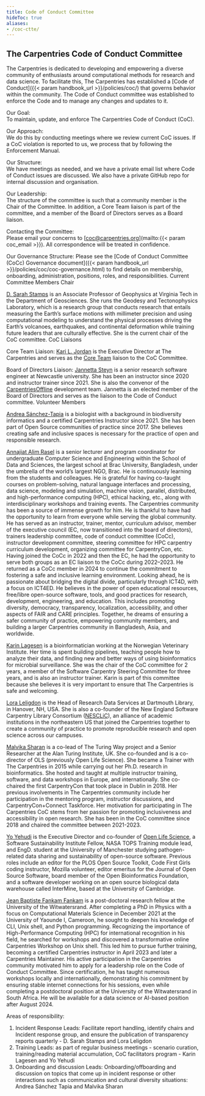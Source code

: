 ```yaml
---
title: Code of Conduct Committee
hideToc: true
aliases:
- /coc-ctte/
---
```


## The Carpentries Code of Conduct Committee

The Carpentries is dedicated to developing and empowering a diverse community of enthusiasts around computational methods for research and data science. To facilitate this, The Carpentries has established a [Code of Conduct]({{< param handbook_url >}}/policies/coc/) that governs behavior within the community. The Code of Conduct committee was established to enforce the Code and to manage any changes and updates to it.

Our Goal:  
To maintain, update, and enforce The Carpentries Code of Conduct (CoC).

Our Approach:  
We do this by conducting meetings where we review current CoC issues. If a CoC violation is reported to us, we process that by following the Enforcement Manual.

Our Structure:  
We have meetings as needed, and we have a private email list where Code of Conduct issues are discussed. We also have a private GitHub repo for internal discussion and organisation.

Our Leadership:  
The structure of the committee is such that a community member is the Chair of the Committee. In addition, a Core Team liaison is part of the committee, and a member of the Board of Directors serves as a Board liaison.

Contacting the Committee:  
Please email your concerns to [coc@carpentries.org](mailto:{{< param coc_email >}}). All correspondence will be treated in confidence.

Our Governance Structure: Please see the [Code of Conduct Committee (CoCc) Governance document]({{< param handbook_url >}}/policies/coc/coc-governance.html) to find details on membership, onboarding, administration, positions, roles, and responsibilities.
Current Committee Members
Chair

[D. Sarah Stamps](https://github.com/dsarahstamps) is an Associate Professor of Geophysics at Virginia Tech in the Department of Geosciences. She runs the Geodesy and Tectonophysics Laboratory, which is a research group that conducts research that entails measuring the Earth’s surface motions with millimeter precision and using computational modeling to understand the physical processes driving the Earth’s volcanoes, earthquakes, and continental deformation while training future leaders that are culturally effective. She is the current chair of the CoC committee.
CoC Liaisons

Core Team Liaison: [Kari L. Jordan](https://github.com/kariljordan) is the Executive Director at The Carpentries and serves as the [Core Team](https://carpentries.org/team/) liaison to the CoC Committee.

Board of Directors Liaison: [Jannetta Steyn](https://github.com/jsteyn) is a senior research software engineer at Newcastle university. She has been an instructor since 2020 and instructor trainer since 2021. She is also the convenor of the [CarpentriesOffline](https://carpentriesoffline.org/) development team. Jannetta is an elected member of the Board of Directors and serves as the liaison to the Code of Conduct committee.
Volunteer Members

[Andrea Sánchez-Tapia](https://github.com/AndreaSanchezTapia) is a biologist with a background in biodiversity informatics and a certified Carpentries Instructor since 2021. She has been part of Open Source communities of practice since 2017. She believes creating safe and inclusive spaces is necessary for the practice of open and responsible research.

[Annajiat Alim Rasel](https://github.com/annajiat) is a senior lecturer and program coordinator for undergraduate Computer Science and Engineering within the School of Data and Sciences, the largest school at Brac University, Bangladesh, under the umbrella of the world’s largest NGO, Brac. He is continuously learning from the students and colleagues. He is grateful for having co-taught courses on problem-solving, natural language interfaces and processing, data science, modeling and simulation, machine vision, parallel, distributed, and high-performance computing (HPC), ethical hacking, etc., along with interdisciplinary workshops and training events. The Carpentries community has been a source of immense growth for him. He is thankful to have had the opportunity to learn from everyone while serving the global community. He has served as an instructor, trainer, mentor, curriculum advisor, member of the executive council (EC, now transitioned into the board of directors), trainers leadership committee, code of conduct committee (CoCc), instructor development committee, steering committee for HPC carpentry curriculum development, organizing committee for CarpentryCon, etc. Having joined the CoCc in 2022 and then the EC, he had the opportunity to serve both groups as an EC liaison to the CoCc during 2022–2023. He returned as a CoCc member in 2024 to continue the commitment to fostering a safe and inclusive learning environment. Looking ahead, he is passionate about bridging the digital divide, particularly through ICT4D, with a focus on ICT4ED. He believes in the power of open educational resources, free/libre open-source software, tools, and good practices for research, development, engineering, and education. This includes promoting diversity, democracy, transparency, localization, accessibility, and other aspects of FAIR and CARE principles. Together, he dreams of ensuring a safer community of practice, empowering community members, and building a larger Carpentries community in Bangladesh, Asia, and worldwide.

[Karin Lagesen](https://github.com/karinlag) is a bioinformatician working at the Norwegian Veterinary Institute. Her time is spent building pipelines, teaching people how to analyze their data, and finding new and better ways of using bioinformatics for microbial surveillance. She was the chair of the CoC committee for 2 years, a member of the Software Carpentry Steering Committee for three years, and is also an instructor trainer. Karin is part of this committee because she believes it is very important to ensure that The Carpentries is safe and welcoming.

[Lora Leligdon](https://github.com/leligdon) is the Head of Research Data Services at Dartmouth Library, in Hanover, NH, USA. She is also a co-founder of the New England Software Carpentry Library Consortium ([NESCLiC](https://www.nesclic.com/)), an alliance of academic institutions in the northeastern US that joined the Carpentries together to create a community of practice to promote reproducible research and open science across our campuses.

[Malvika Sharan](https://github.com/malvikasharan) is a co-lead of The Turing Way project and a Senior Researcher at the Alan Turing Institute, UK. She co-founded and is a co-director of OLS (previously Open Life Science). She became a Trainer with The Carpentries in 2015 while carrying out her Ph.D. research in bioinformatics. She hosted and taught at multiple instructor training, software, and data workshops in Europe, and internationally. She co-chaired the first CarpentryCon that took place in Dublin in 2018. Her previous involvements in The Carpentries community include her participation in the mentoring program, instructor discussions, and CarpentryCon+Connect Taskforce. Her motivation for participating in The Carpentries CoC stems from her passion for promoting inclusiveness and accessibility in open research. She has been in the CoC committee since 2018 and chaired the committee between 2021-2023.

[Yo Yehudi](https://yo-yehudi.com/) is the Executive Director and co-founder of [Open Life Science](https://openlifesci.org/), a Software Sustainability Institute Fellow, NASA TOPS Training module lead, and EngD. student at the University of Manchester studying pathogen-related data sharing and sustainability of open-source software. Previous roles include an editor for the PLOS Open Source Toolkit, Code First Girls coding instructor, Mozilla volunteer, editor emeritus for the Journal of Open Source Software, board member of the Open Bioinformatics Foundation, and a software developer working on an open source biological data warehouse called InterMine, based at the University of Cambridge.

[Jean Baptiste Fankam Fankam](https://www.linkedin.com/in/jean-baptiste-fankam-fankam-19b728a2/) is a post-doctoral research fellow at the University of the Witwatersrand. After completing a PhD in Physics with a focus on Computational Materials Science in December 2021 at the University of Yaounde I, Cameroon, he sought to deepen his knowledge of CLI, Unix shell, and Python programming. Recognizing the importance of High-Performance Computing (HPC) for international recognition in his field, he searched for workshops and discovered a transformative online Carpentries Workshop on Unix shell. This led him to pursue further training, becoming a certified Carpentries instructor in April 2023 and later a Carpentries Maintainer. His active participation in the Carpentries community motivated him to apply for a leadership role on the Code of Conduct Committee. Since certification, he has taught numerous workshops locally and internationally, demonstrating his commitment by ensuring stable internet connections for his sessions, even while completing a postdoctoral position at the University of the Witwatersrand in South Africa. He will be available for a data science or AI-based position after August 2024.

Areas of responsibility:
1. Incident Response Leads: Facilitate report handling, identify chairs and Incident response group, and ensure the publication of transparency reports quarterly - D. Sarah Stamps and Lora Leligdon
2. Training Leads: as part of regular business meetings - scenario curation, training/reading material accumulation, CoC facilitators program - Karin Lagesen and Yo Yehudi
3. Onboarding and discussion Leads: Onboarding/offboarding and discussion on topics that come up in incident response or other interactions such as communication and cultural diversity situations: Andrea Sánchez Tapia and Malvika Sharan


